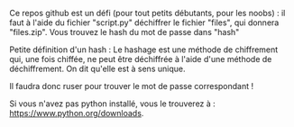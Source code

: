 Ce repos github est un défi (pour tout petits débutants, pour les noobs) :
il faut à l'aide du fichier "script.py" déchiffrer le fichier "files", qui donnera "files.zip".
Vous trouvez le hash du mot de passe dans "hash"

Petite définition d'un hash :
Le hashage est une méthode de chiffrement qui, une fois chiffée, ne peut être déchiffrée à l'aide
d'une méthode de déchiffrement. On dit qu'elle est à sens unique.

Il faudra donc ruser pour trouver le mot de passe correspondant !

Si vous n'avez pas python installé, vous le trouverez à : https://www.python.org/downloads.
